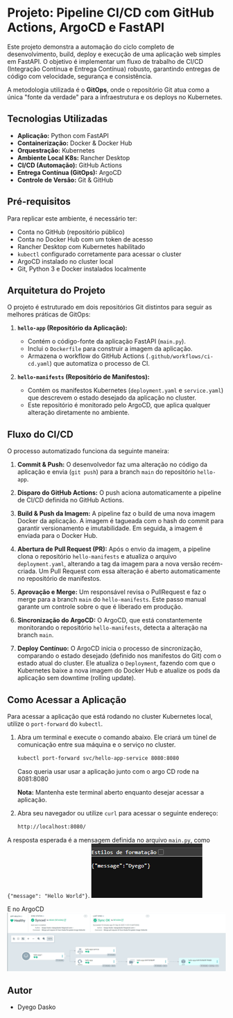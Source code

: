 # Projeto: Pipeline CI/CD com GitHub Actions, ArgoCD e FastAPI

Este projeto demonstra a automação do ciclo completo de desenvolvimento, build, deploy e execução de uma aplicação web simples em FastAPI. O objetivo é implementar um fluxo de trabalho de CI/CD (Integração Contínua e Entrega Contínua) robusto, garantindo entregas de código com velocidade, segurança e consistência.

A metodologia utilizada é o **GitOps**, onde o repositório Git atua como a única "fonte da verdade" para a infraestrutura e os deploys no Kubernetes.

## Tecnologias Utilizadas

* **Aplicação:** Python com FastAPI
* **Containerização:** Docker & Docker Hub
* **Orquestração:** Kubernetes
* **Ambiente Local K8s:** Rancher Desktop
* **CI/CD (Automação):** GitHub Actions
* **Entrega Contínua (GitOps):** ArgoCD
* **Controle de Versão:** Git & GitHub

## Pré-requisitos

Para replicar este ambiente, é necessário ter:
* Conta no GitHub (repositório público)
* Conta no Docker Hub com um token de acesso
* Rancher Desktop com Kubernetes habilitado
* `kubectl` configurado corretamente para acessar o cluster
* ArgoCD instalado no cluster local
* Git, Python 3 e Docker instalados localmente

## Arquitetura do Projeto

O projeto é estruturado em dois repositórios Git distintos para seguir as melhores práticas de GitOps:

1.  **`hello-app` (Repositório da Aplicação):**
    * Contém o código-fonte da aplicação FastAPI (`main.py`).
    * Inclui o `Dockerfile` para construir a imagem da aplicação.
    * Armazena o workflow do GitHub Actions (`.github/workflows/ci-cd.yaml`) que automatiza o processo de CI.

2.  **`hello-manifests` (Repositório de Manifestos):**
    * Contém os manifestos Kubernetes (`deployment.yaml` e `service.yaml`) que descrevem o estado desejado da aplicação no cluster.
    * Este repositório é monitorado pelo ArgoCD, que aplica qualquer alteração diretamente no ambiente.

## Fluxo do CI/CD

O processo automatizado funciona da seguinte maneira:

1.  **Commit & Push:** O desenvolvedor faz uma alteração no código da aplicação e envia (`git push`) para a branch `main` do repositório `hello-app`.

2.  **Disparo do GitHub Actions:** O push aciona automaticamente a pipeline de CI/CD definida no GitHub Actions.

3.  **Build & Push da Imagem:** A pipeline faz o build de uma nova imagem Docker da aplicação. A imagem é tagueada com o hash do commit para garantir versionamento e imutabilidade. Em seguida, a imagem é enviada para o Docker Hub.

4.  **Abertura de Pull Request (PR):** Após o envio da imagem, a pipeline clona o repositório `hello-manifests` e atualiza o arquivo `deployment.yaml`, alterando a tag da imagem para a nova versão recém-criada. Um Pull Request com essa alteração é aberto automaticamente no repositório de manifestos.

5.  **Aprovação e Merge:** Um responsável revisa o PullRequest e faz o merge para a branch `main` do `hello-manifests`. Este passo manual garante um controle sobre o que é liberado em produção.

6.  **Sincronização do ArgoCD:** O ArgoCD, que está constantemente monitorando o repositório `hello-manifests`, detecta a alteração na branch `main`.

7.  **Deploy Contínuo:** O ArgoCD inicia o processo de sincronização, comparando o estado desejado (definido nos manifestos do Git) com o estado atual do cluster. Ele atualiza o `Deployment`, fazendo com que o Kubernetes baixe a nova imagem do Docker Hub e atualize os pods da aplicação sem downtime (rolling update).

## Como Acessar a Aplicação

Para acessar a aplicação que está rodando no cluster Kubernetes local, utilize o `port-forward` do `kubectl`.

1.  Abra um terminal e execute o comando abaixo. Ele criará um túnel de comunicação entre sua máquina e o serviço no cluster.
    ```bash
    kubectl port-forward svc/hello-app-service 8080:8080
    ```
    Caso queria usar usar a aplicação junto com o argo CD rode na 8081:8080

    **Nota:** Mantenha este terminal aberto enquanto desejar acessar a aplicação.

2.  Abra seu navegador ou utilize `curl` para acessar o seguinte endereço:
    ```bash
    http://localhost:8080/
    ```

A resposta esperada é a mensagem definida no arquivo `main.py`, como `{"message": "Hello World"}`.
![Mensagem](assets/mensagem.png)

E no ArgoCD
![ArgoCD](assets/image.png)


## Autor

* Dyego Dasko